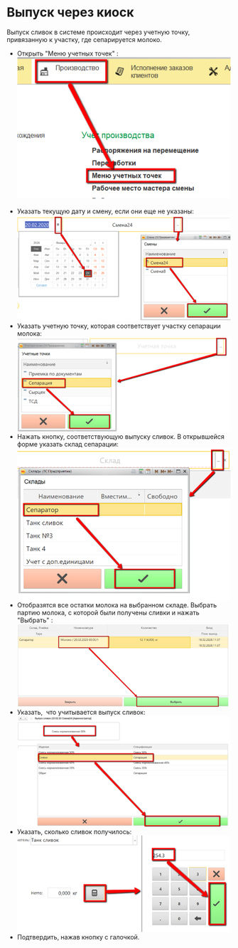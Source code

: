# Выпуск через киоск


Выпуск сливок в системе происходит через учетную точку, привязанную к
участку, где сепарируется молоко.


-   Открыть "Меню учетных точек" :    
![](ByOperator.assets/drex_vypusk_cherez_kiosk_1_custom.png) 
-   Указать текущую дату и смену, если они еще не указаны:  
![](ByOperator.assets/drex_vypusk_cherez_kiosk_1_custom_2.png)
-   Указать учетную точку, которая соответствует участку сепарации
    молока:  
![](ByOperator.assets/drex_vypusk_cherez_kiosk_1_custom_3.png)
-   Нажать кнопку, соответствующую выпуску сливок. В открывшейся форме
    указать склад сепарации:  
![](ByOperator.assets/drex_vypusk_cherez_kiosk_1_custom_4.png)
-   Отобразятся все остатки молока на выбранном складе. Выбрать партию
    молока, с которой были получены сливки и нажать "Выбрать" :  
![](ByOperator.assets/drex_vypusk_cherez_kiosk_1_custom_5.png)
-   Указать,  что учитывается выпуск сливок:  
![](ByOperator.assets/drex_vypusk_cherez_kiosk_1_custom_6.png)  
-   Указать, сколько сливок получилось:  
![](ByOperator.assets/drex_vypusk_cherez_kiosk_1_custom_7.png)
-   Подтвердить, нажав кнопку с галочкой.

